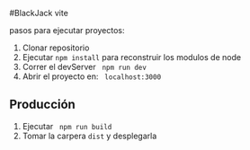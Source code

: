 #BlackJack vite

pasos para ejecutar proyectos:

1. Clonar repositorio
2. Ejecutar ``` npm install ``` para reconstruir los modulos de node
3. Correr el devServer ``` npm run dev```
4. Abrir el proyecto en: ``` localhost:3000```

## Producción 

1. Ejecutar ``` npm run build```
2. Tomar la carpera ``` dist ``` y desplegarla